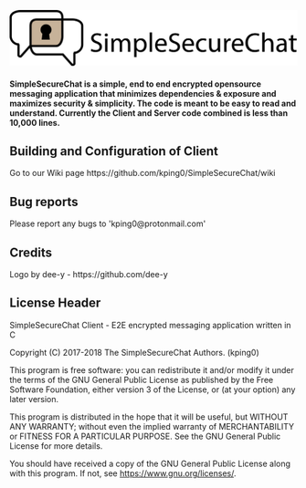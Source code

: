 ![SimpleSecureChat](img/ssc_logo.png)
 <h4>SimpleSecureChat is a simple, end to end encrypted opensource messaging application that minimizes dependencies & exposure and maximizes security & simplicity. The code is meant to be easy to read and understand. Currently the Client and Server code combined is less than 10,000 lines.</h4>
  
<h2>Building and Configuration of Client</h2>
  Go to our Wiki page https://github.com/kping0/SimpleSecureChat/wiki
<h2> Bug reports </h2>
  Please report any bugs to 'kping0@protonmail.com'
<h2> Credits </h2>
  Logo by dee-y - https://github.com/dee-y 
<h2>License Header</h2>

  SimpleSecureChat Client - E2E encrypted messaging application written in C
  
  Copyright (C) 2017-2018 The SimpleSecureChat Authors. (kping0)

  This program is free software: you can redistribute it and/or modify
  it under the terms of the GNU General Public License as published by
  the Free Software Foundation, either version 3 of the License, or
  (at your option) any later version.

  This program is distributed in the hope that it will be useful,
  but WITHOUT ANY WARRANTY; without even the implied warranty of
  MERCHANTABILITY or FITNESS FOR A PARTICULAR PURPOSE.  See the
  GNU General Public License for more details.

  You should have received a copy of the GNU General Public License
  along with this program.  If not, see <https://www.gnu.org/licenses/>.
